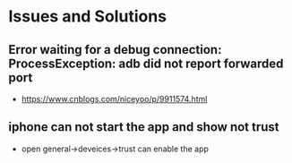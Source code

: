 # Issues and Solutions

## Error waiting for a debug connection: ProcessException: adb did not report forwarded port
- https://www.cnblogs.com/niceyoo/p/9911574.html

## iphone can not start the app and show not trust
- open general->deveices->trust can enable the app